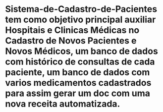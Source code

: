 Sistema-de-Cadastro-de-Pacientes tem como objetivo principal auxiliar Hospitais e Clinicas Médicas no Cadastro de Novos
Pacientes e Novos Médicos, um banco de dados com histórico de consultas de cada paciente, um banco de dados com varios
medicamentos cadastrados para assim gerar um doc com uma nova receita automatizada.
================================
